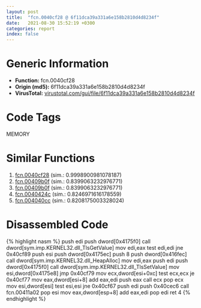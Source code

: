 ```yaml
---
layout: post
title:  "fcn.0040cf28 @ 6f11dca39a331a6e158b2810d4d8234f"
date:   2021-08-30 15:52:19 +0300
categories: report
index: false
---
```


# Generic Information
- **Function:** fcn.0040cf28
- **Origin (md5):** 6f11dca39a331a6e158b2810d4d8234f
- **VirusTotal:** [virustotal.com/gui/file/6f11dca39a331a6e158b2810d4d8234f][virustotal_ref]

# Code Tags
<span class="tag" id="MEMORY">MEMORY</span>


# Similar Functions

1. [fcn.0040cf28][similar_1_ref] (sim.: 0.9998900981078187)
2. [fcn.00409b0f][similar_2_ref] (sim.: 0.8399063232976771)
3. [fcn.00409b0f][similar_3_ref] (sim.: 0.8399063232976771)
4. [fcn.0040424c][similar_4_ref] (sim.: 0.8246971616178559)
5. [fcn.004040cc][similar_5_ref] (sim.: 0.8208175003328024)


# Disassembled Code

{% highlight nasm %}
push edi
push dword[0x4175f0]
call dword[sym.imp.KERNEL32.dll_TlsGetValue]
mov edi,eax
test edi,edi
jne 0x40cf89
push esi
push dword[0x4175ec]
push 8
push dword[0x416fec]
call dword[sym.imp.KERNEL32.dll_HeapAlloc]
mov edi,eax
push edi
push dword[0x4175f0]
call dword[sym.imp.KERNEL32.dll_TlsSetValue]
mov esi,dword[0x4175e8]
jmp 0x40cf79
mov ecx,dword[esi+0xc]
test ecx,ecx
je 0x40cf77
mov eax,dword[esi+8]
add eax,edi
push eax
call ecx
pop ecx
mov esi,dword[esi]
test esi,esi
jne 0x40cf67
push edi
push 0x40cec6
call fcn.00411a02
pop esi
mov eax,dword[esp+8]
add eax,edi
pop edi
ret 4
{% endhighlight %}


[similar_1_ref]: /report/fcn.0040cf28@fbf34fa6d7da2b8e1de5133a8ca34847
[similar_2_ref]: /report/fcn.00409b0f@fbf34fa6d7da2b8e1de5133a8ca34847
[similar_3_ref]: /report/fcn.00409b0f@6f11dca39a331a6e158b2810d4d8234f
[similar_4_ref]: /report/fcn.0040424c@0aa2d73a5300dff2412388945614b507
[similar_5_ref]: /report/fcn.004040cc@0aa2d73a5300dff2412388945614b507
[virustotal_ref]: https://www.virustotal.com/gui/file/6f11dca39a331a6e158b2810d4d8234f